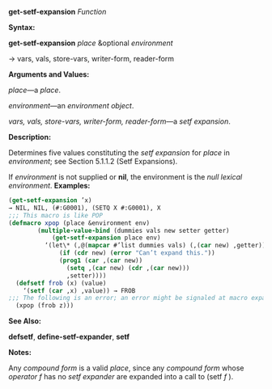 **get-setf-expansion** *Function* 



**Syntax:** 



**get-setf-expansion** *place* &amp;optional *environment* 



→ vars, vals, store-vars, writer-form, reader-form 



**Arguments and Values:** 



*place*—a *place*. 



*environment*—an *environment object*. 



*vars, vals, store-vars, writer-form, reader-form*—a *setf expansion*. 



**Description:** 



Determines five values constituting the *setf expansion* for *place* in *environment*; see Section 5.1.1.2 (Setf Expansions). 







 



 



If *environment* is not supplied or **nil**, the environment is the *null lexical environment*. **Examples:**
```lisp
(get-setf-expansion ’x) 
→ NIL, NIL, (#:G0001), (SETQ X #:G0001), X 
;;; This macro is like POP 
(defmacro xpop (place &environment env) 
		(multiple-value-bind (dummies vals new setter getter) 
		    (get-setf-expansion place env) 
		  ‘(let\* (,@(mapcar #’list dummies vals) (,(car new) ,getter)) 
			  (if (cdr new) (error "Can’t expand this.")) 
			  (prog1 (car ,(car new)) 
			    (setq ,(car new) (cdr ,(car new))) 
			    ,setter)))) 
  (defsetf frob (x) (value) 
    ‘(setf (car ,x) ,value)) → FROB 
;;; The following is an error; an error might be signaled at macro expansion time (flet ((frob (x) (cdr x))) ;Invalid 
  (xpop (frob z))) 
```
**See Also:** 



**defsetf**, **define-setf-expander**, **setf** 



**Notes:** 



Any *compound form* is a valid *place*, since any *compound form* whose *operator f* has no *setf expander* are expanded into a call to (setf *f* ). 



